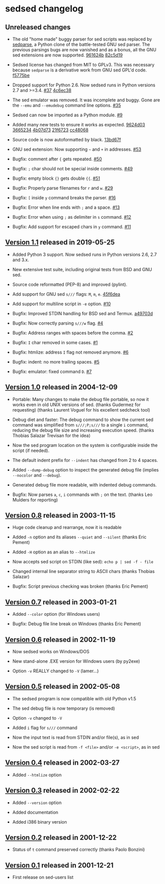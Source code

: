 # sedsed changelog

[Version 1.1]: https://github.com/aureliojargas/sedsed/releases/tag/v1.1
[Version 1.0]: https://github.com/aureliojargas/sedsed/releases/tag/v1.0
[Version 0.8]: https://github.com/aureliojargas/sedsed/releases/tag/v0.8
[Version 0.7]: https://github.com/aureliojargas/sedsed/releases/tag/v0.7
[Version 0.6]: https://github.com/aureliojargas/sedsed/releases/tag/v0.6
[Version 0.5]: https://github.com/aureliojargas/sedsed/releases/tag/v0.5
[Version 0.4]: https://github.com/aureliojargas/sedsed/releases/tag/v0.4
[Version 0.3]: https://github.com/aureliojargas/sedsed/releases/tag/v0.3
[Version 0.2]: https://github.com/aureliojargas/sedsed/releases/tag/v0.2
[Version 0.1]: https://github.com/aureliojargas/sedsed/releases/tag/v0.1


## Unreleased changes

- The old "home made" buggy parser for sed scripts was replaced by
  [sedparse](https://github.com/aureliojargas/sedparse), a Python clone
  of the battle-tested GNU sed parser. The previous parsings bugs are
  now vanished and as a bonus, all the GNU sed extensions are now
  supported.
  [961624b](https://github.com/aureliojargas/sedsed/commit/961624b)
  [82c5d19](https://github.com/aureliojargas/sedsed/commit/82c5d19)

- Sedsed license has changed from MIT to GPLv3. This was necessary
  because `sedparse` is a derivative work from GNU sed GPL'd code.
  [f5775be](https://github.com/aureliojargas/sedsed/commit/f5775be)

- Dropped support for Python 2.6. Now sedsed runs in Python versions 2.7
  and >=3.4.
  [#37](https://github.com/aureliojargas/sedsed/issues/37)
  [4c6ec38](https://github.com/aureliojargas/sedsed/commit/4c6ec38)

- The sed emulator was removed. It was incomplete and buggy. Gone are
  the `--emu` and `--emudebug` command line options.
  [#35](https://github.com/aureliojargas/sedsed/issues/35)

- Sedsed can now be imported as a Python module.
  [#9](https://github.com/aureliojargas/sedsed/issues/9)

- Added many new tests to ensure it works as expected.
  [9624d03](https://github.com/aureliojargas/sedsed/commit/9624d03)
  [3665234](https://github.com/aureliojargas/sedsed/commit/3665234)
  [4b07d73](https://github.com/aureliojargas/sedsed/commit/4b07d73)
  [21f6723](https://github.com/aureliojargas/sedsed/commit/21f6723)
  [cc48068](https://github.com/aureliojargas/sedsed/commit/cc48068)

- Source code is now autoformatted by black.
  [13bd67f](https://github.com/aureliojargas/sedsed/commit/13bd67f)

- GNU sed extension: Now supporting `~` and `+` in addresses.
  [#53](https://github.com/aureliojargas/sedsed/issues/53)

- Bugfix: comment after `{` gets repeated.
  [#50](https://github.com/aureliojargas/sedsed/issues/50)

- Bugfix: `;` char should not be special inside comments.
  [#49](https://github.com/aureliojargas/sedsed/issues/49)

- Bugfix: empty block `{}` gets double `{{`.
  [#51](https://github.com/aureliojargas/sedsed/issues/51)

- Bugfix: Properly parse filenames for `r` and `w`.
  [#29](https://github.com/aureliojargas/sedsed/issues/29)

- Bugfix: `[` inside `y` command breaks the parser.
  [#16](https://github.com/aureliojargas/sedsed/issues/16)

- Bugfix: Error when line ends with `;` and a space.
  [#13](https://github.com/aureliojargas/sedsed/issues/13)

- Bugfix: Error when using `;` as delimiter in `s` command.
  [#12](https://github.com/aureliojargas/sedsed/issues/12)

- Bugfix: Add support for escaped chars in `y` command.
  [#11](https://github.com/aureliojargas/sedsed/issues/11)


## [Version 1.1][] released in 2019-05-25

- Added Python 3 support. Now sedsed runs in Python versions 2.6, 2.7
  and 3.x.

- New extensive test suite, including original tests from BSD and GNU
  sed.

- Source code reformatted (PEP-8) and improved (pylint).

- Add support for GNU sed `s///` flags: `M`, `m`, `e`.
  [45f6dea](https://github.com/aureliojargas/sedsed/commit/45f6dea)

- Add support for multiline script in `-e` option.
  [#10](https://github.com/aureliojargas/sedsed/issues/10)

- Bugfix: Improved STDIN handling for BSD sed and Termux.
  [a49703d](https://github.com/aureliojargas/sedsed/commit/a49703d)

- Bugfix: Now correctly parsing `s///w` flag.
  [#4](https://github.com/aureliojargas/sedsed/issues/4)

- Bugfix: Address ranges with spaces before the comma.
  [#2](https://github.com/aureliojargas/sedsed/issues/2)

- Bugfix: `I` char removed in some cases.
  [#1](https://github.com/aureliojargas/sedsed/issues/1)

- Bugfix: htmlize: address `I` flag not removed anymore.
  [#6](https://github.com/aureliojargas/sedsed/issues/6)

- Bugfix: indent: no more trailing spaces.
  [#5](https://github.com/aureliojargas/sedsed/issues/5)

- Bugfix: emulator: fixed command `D`.
  [#7](https://github.com/aureliojargas/sedsed/issues/7)


## [Version 1.0][] released in 2004-12-09

- Portable: Many changes to make the debug file portable, so now it
  works even in old UNIX versions of sed.
  (thanks Gudermez for requesting)
  (thanks Laurent Voguel for his excellent sedcheck tool)

- Debug diet and faster: The debug command to show the current sed
  command was simplified from `s///;P;s///` to a single `i` command,
  reducing the debug file size and increasing execution speed.
  (thanks Thobias Salazar Trevisan for the idea)

- Now the sed program location on the system is configurable inside the
  script (if needed).

- The default indent prefix for `--indent` has changed from 2 to 4
  spaces.

- Added `--dump-debug` option to inspect the generated debug file
  (implies `--nocolor` and `--debug`).

- Generated debug file more readable, with indented debug commands.

- Bugfix: Now parses `a`, `c`, `i` commands with `;` on the text.
  (thanks Leo Mulders for reporting)


## [Version 0.8][] released in 2003-11-15

- Huge code cleanup and rearrange, now it is readable

- Added `-n` option and its aliases `--quiet` and `--silent`
  (thanks Eric Pement)

- Added `-H` option as an alias to `--htmlize`

- Now accepts sed script on STDIN (like sed): `echo p | sed -f - file`

- Changed internal line separator string to ASCII chars
  (thanks Thobias Salazar)

- Bugfix: Script previous checking was broken (thanks Eric Pement)


## [Version 0.7][] released in 2003-01-21

- Added `--color` option (for Windows users)

- Bugfix: Debug file line break on Windows (thanks Eric Pement)


## [Version 0.6][] released in 2002-11-19

- Now sedsed works on Windows/DOS

- New stand-alone .EXE version for Windows users (by py2exe)

- Option `-v` REALLY changed to `-V` (lamer...)


## [Version 0.5][] released in 2002-05-08

- The sedsed program is now compatible with old Python v1.5

- The sed debug file is now temporary (is removed)

- Option `-v` changed to `-V`

- Added `i` flag for `s///` command

- Now the input text is read from STDIN and/or file(s), as in sed

- Now the sed script is read from `-f <file>` and/or `-e <script>`, as
  in sed


## [Version 0.4][] released in 2002-03-27

- Added `--htmlize` option


## [Version 0.3][] released in 2002-02-22

- Added `--version` option

- Added documentation

- Added i386 binary version


## [Version 0.2][] released in 2001-12-22

- Status of `t` command preserved correctly (thanks Paolo Bonzini)


## [Version 0.1][] released in 2001-12-21

- First release on sed-users list


<!-- vim: set textwidth=72: -->
